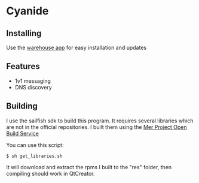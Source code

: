 Cyanide
==========

Installing
----------
Use the [warehouse app](https://openrepos.net/content/basil/warehouse-sailfishos) for easy installation and updates

Features
--------

- 1v1 messaging
- DNS discovery

Building
--------

I use the sailfish sdk to build this program. It requires several
libraries which are not in the official repositories. I built them
using the [Mer Project Open Build Service](https://build.merproject.org/)

You can use this script:

``
$ sh get_libraries.sh
``

It will download and extract the rpms I built to the "res" folder,
   then compiling should work in QtCreator.
